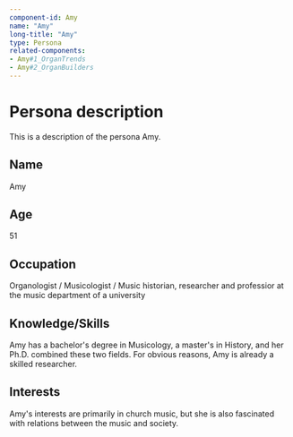 ```yaml
---
component-id: Amy
name: "Amy"
long-title: "Amy"
type: Persona
related-components:
- Amy#1_OrganTrends
- Amy#2_OrganBuilders
---
```


# Persona description

This is a description of the persona Amy.

## Name
Amy

## Age
51

## Occupation
Organologist / Musicologist / Music historian, researcher and professior at the music department of a university

## Knowledge/Skills
Amy has a bachelor's degree in Musicology, a master's in History, and her Ph.D. combined these two fields. For obvious reasons, Amy is already a skilled researcher.

## Interests
Amy's interests are primarily in church music, but she is also fascinated with relations between the music and society.

